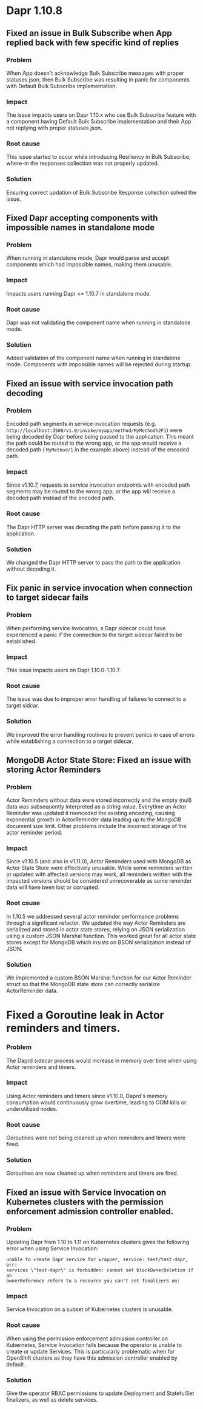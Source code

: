 # Dapr 1.10.8

## Fixed an issue in Bulk Subscribe when App replied back with few specific kind of replies

### Problem

When App doesn't acknowledge Bulk Subscribe messages with proper statuses json, then Bulk Subscribe was resulting in panic for components with Default Bulk Subscribe implementation.  

### Impact

The issue impacts users on Dapr 1.10.x who use Bulk Subscribe feature with a component having Default Bulk Subscribe implementation and their App not replying with proper statuses json.

### Root cause

This issue started to occur while introducing Resiliency in Bulk Subscribe, where-in the responses collection was not properly updated.

### Solution

Ensuring correct updation of Bulk Subscribe Response collection solved the issue.

## Fixed Dapr accepting components with impossible names in standalone mode

### Problem

When running in standalone mode, Dapr would parse and accept components which
had impossible names, making them unusable.

### Impact

Impacts users running Dapr <= 1.10.7 in standalone mode.

### Root cause

Dapr was not validating the component name when running in standalone mode.

### Solution

Added validation of the component name when running in standalone mode.
Components with impossible names will be rejected during startup.

## Fixed an issue with service invocation path decoding

### Problem

Encoded path segments in service invocation requests (e.g.
`http://localhost:3500/v1.0/invoke/myapp/method/MyMethod%2F1`) were being
decoded by Dapr before being passed to the application. This meant the path
could be routed to the wrong app, or the app would receive a decoded path (
`MyMethod/1` in the example above) instead of the encoded path.

### Impact

Since v1.10.7, requests to service invocation endpoints with encoded path
segments may be routed to the wrong app, or the app will receive a decoded path
instead of the encoded path.

### Root cause

The Dapr HTTP server was decoding the path before passing it to the application.

### Solution

We changed the Dapr HTTP server to pass the path to the application without
decoding it.

## Fix panic in service invocation when connection to target sidecar fails

### Problem

When performing service invocation, a Dapr sidecar could have experienced a panic if the connection to the target sidecar failed to be established.

### Impact

This issue impacts users on Dapr 1.10.0-1.10.7.

### Root cause

The issue was due to improper error handling of failures to connect to a target sidcar.

### Solution

We improved the error handling routines to prevent panics in case of errors while establishing a connection to a target sidecar.

## MongoDB Actor State Store: Fixed an issue with storing Actor Reminders

### Problem

Actor Reminders without data were stored incorrectly and the empty (null) data was subsequently interpreted as a string value. Everytime an Actor Reminder was updated it reencoded the existing encoding, causing exponential growth in ActorReminder data leading up to the MongoDB document size limit. Other problems include the incorrect storage of the actor reminder period.

### Impact

Since v1.10.5 (and also in v1.11.0), Actor Reminders used with MongoDB as Actor State Store were effectively unusable. While some reminders written or updated with affected versions may work, all reminders written with the impacted versions should be considered unrecoverable as some reminder data will have been lost or corrupted.

### Root cause

In 1.10.5 we addressed several actor reminder performance problems through a significant refactor.
We updated the way Actor Reminders are serialized and stored in actor state stores, relying on JSON serialization using
a custom JSON Marshal function. This worked great for all actor state stores except for MongoDB which insists on BSON serialization
instead of JSON.

### Solution

We implemented a custom BSON Marshal function for our Actor Reminder struct so that the MongoDB state store can correctly serialize ActorReminder data.

# Fixed a Goroutine leak in Actor reminders and timers.

### Problem

The Daprd sidecar process would increase in memory over time when using Actor
reminders and timers.

### Impact

Using Actor reminders and timers since v1.10.0, Daprd's memory consumption would
continuously grow overtime, leading to OOM kills or underutilized nodes.

### Root cause

Goroutines were not being cleaned up when reminders and timers were fired.

### Solution

Goroutines are now cleaned up when reminders and timers are fired.

## Fixed an issue with Service Invocation on Kubernetes clusters with the permission enforcement admission controller enabled.

### Problem

Updating Dapr from 1.10 to 1.11 on Kubernetes clusters gives the following error
when using Service Invocation:

```
unable to create Dapr service for wrapper, service: test/test-dapr, err:
services \"test-dapr\" is forbidden: cannot set blockOwnerDeletion if an
ownerReference refers to a resource you can't set finalizers on:
```

### Impact

Service Invocation on a subset of Kubernetes clusters is unusable.

### Root cause

When using the permission enforcement admission controller on Kubernetes,
Service Invocation fails because the operator is unable to create or update
Services. This is particularly problematic when for OpenShift clusters as they
have this admission controller enabled by default.

### Solution

Give the operator RBAC permissions to update Deployment and StatefulSet
finalizers, as well as delete services.
